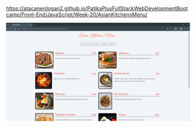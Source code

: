 https://atacanerdogan2.github.io/PatikaPlusFullStackWebDevelopmentBootcamp/Front-End/JavaScript/Week-20/AsianKitchensMenu/

![Alt text](akm.png)

